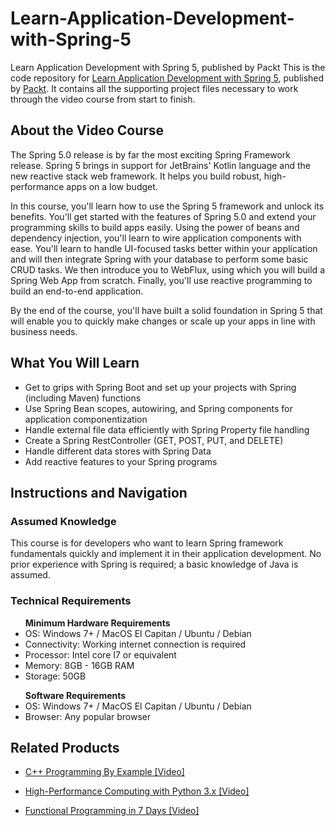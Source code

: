 # Learn-Application-Development-with-Spring-5
Learn Application Development with Spring 5, published by Packt
This is the code repository for [Learn Application Development with Spring 5]( https://www.packtpub.com/programming/learn-application-development-with-spring-5-video), published by [Packt](https://www.packtpub.com/?utm_source=github). It contains all the supporting project files necessary to work through the video course from start to finish.
## About the Video Course
The Spring 5.0 release is by far the most exciting Spring Framework release. Spring 5 brings in support for JetBrains' Kotlin language and the new reactive stack web framework. It helps you build robust, high-performance apps on a low budget.

In this course, you'll learn how to use the Spring 5 framework and unlock its benefits. You'll get started with the features of Spring 5.0 and extend your programming skills to build apps easily. Using the power of beans and dependency injection, you'll learn to wire application components with ease. You'll learn to handle UI-focused tasks better within your application and will then integrate Spring with your database to perform some basic CRUD tasks. We then introduce you to WebFlux, using which you will build a Spring Web App from scratch. Finally, you'll use reactive programming to build an end-to-end application.

By the end of the course, you'll have built a solid foundation in Spring 5 that will enable you to quickly make changes or scale up your apps in line with business needs.

<H2>What You Will Learn</H2>
<DIV class=book-info-will-learn-text>
<UL>
<LI> Get to grips with Spring Boot and set up your projects with Spring (including Maven) <SPAN style="BACKGROUND-COLOR: transparent"> functions</SPAN> 
<LI> Use Spring Bean scopes, autowiring, and Spring components for application componentization
<LI> Handle external file data efficiently with Spring Property file handling
<LI> Create a Spring RestController (GET, POST, PUT, and DELETE)
<LI> Handle different data stores with Spring Data
<LI> Add reactive features to your Spring programs </LI></UL></DIV>

## Instructions and Navigation
### Assumed Knowledge
This course is for developers who want to learn Spring framework fundamentals quickly and implement it in their application development.
No prior experience with Spring is required; a basic knowledge of Java is assumed.

### Technical Requirements
<UL>
<B> Minimum Hardware Requirements </B>
<LI> OS: Windows 7+ / MacOS El Capitan / Ubuntu / Debian
<LI> Connectivity: Working internet connection is required
<LI> Processor: Intel core I7 or equivalent
<LI> Memory: 8GB - 16GB RAM
<LI> Storage: 50GB </LI></UL>

<UL>
<B> Software Requirements </B>
<LI> OS: Windows 7+ / MacOS El Capitan / Ubuntu / Debian
<LI> Browser: Any popular browser </LI></UL>



## Related Products
* [C++ Programming By Example [Video]](https://www.packtpub.com/application-development/c-programming-example-video)

* [High-Performance Computing with Python 3.x [Video]](https://www.packtpub.com/application-development/high-performance-computing-python-3x-video?utm_source=github&utm_medium=repository&utm_campaign=9781789956252)

* [Functional Programming in 7 Days [Video]](https://www.packtpub.com/application-development/functional-programming-7-days-video?utm_source=github&utm_medium=repository&utm_campaign=9781788990295)
